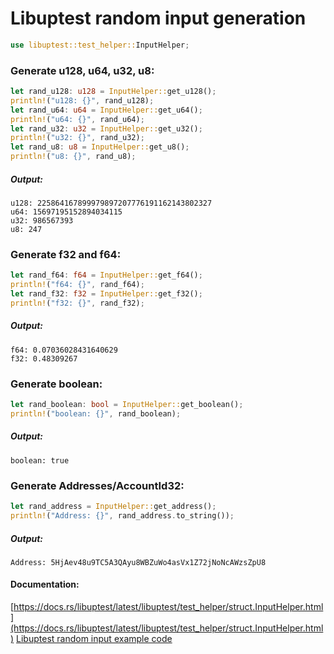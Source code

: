 # Libuptest random input generation

```rust 
use libuptest::test_helper::InputHelper;
```

### Generate u128, u64, u32, u8:  
```rust
let rand_u128: u128 = InputHelper::get_u128();
println!("u128: {}", rand_u128);
let rand_u64: u64 = InputHelper::get_u64();
println!("u64: {}", rand_u64);
let rand_u32: u32 = InputHelper::get_u32();
println!("u32: {}", rand_u32);
let rand_u8: u8 = InputHelper::get_u8();
println!("u8: {}", rand_u8);
```

##### Output: 
```
u128: 225864167899979897207776191162143802327
u64: 15697195152894034115
u32: 986567393
u8: 247
```


### Generate f32 and f64:
```rust
let rand_f64: f64 = InputHelper::get_f64();
println!("f64: {}", rand_f64);
let rand_f32: f32 = InputHelper::get_f32();
println!("f32: {}", rand_f32);
```

##### Output: 
```
f64: 0.07036028431640629
f32: 0.48309267
```



### Generate boolean:  
```rust
let rand_boolean: bool = InputHelper::get_boolean();
println!("boolean: {}", rand_boolean);
```

##### Output: 
```
boolean: true
```

### Generate Addresses/AccountId32:   
```rust
let rand_address = InputHelper::get_address();
println!("Address: {}", rand_address.to_string());
```
##### Output: 
```
Address: 5HjAev48u9TC5A3QAyu8WBZuWo4asVx1Z72jNoNcAWzsZpU8
```


#### Documentation:
[https://docs.rs/libuptest/latest/libuptest/test_helper/struct.InputHelper.html](https://docs.rs/libuptest/latest/libuptest/test_helper/struct.InputHelper.html)
[Libuptest random input example code](https://github.com/uptest-sc/uptest/blob/main/examples/examples/test_input_gen.rs)   
